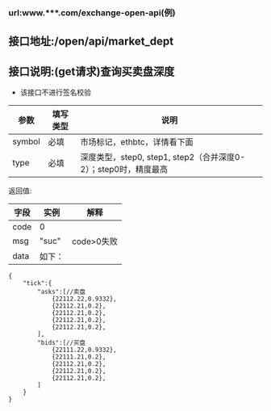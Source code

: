### url:www.***.com/exchange-open-api(例)## 接口地址:/open/api/market_dept## 接口说明:(get请求)查询买卖盘深度* 该接口不进行签名校验|参数|	填写类型|	说明||------------|--------|-----------------------------||symbol	|必填|	市场标记，ethbtc，详情看下面||type|	必填|	深度类型，step0, step1, step2（合并深度0-2）；step0时，精度最高|返回值:|字段|	实例|	解释||------------|--------|---------------||code|	0|	 |msg|	"suc"|	code>0失败||data|	如下：|```{      "tick":{        "asks":[//卖盘            {22112.22,0.9332},            {22112.21,0.2},            {22112.21,0.2},            {22112.21,0.2},            {22112.21,0.2},        ],        "bids":[//买盘            {22111.22,0.9332},            {22111.21,0.2},            {22112.21,0.2},            {22112.21,0.2},            {22112.21,0.2},        ]    }}```